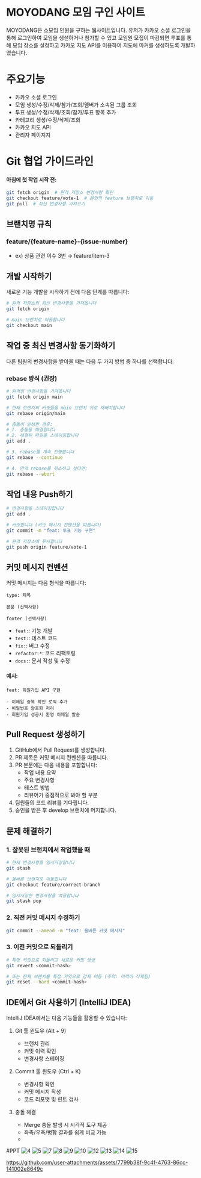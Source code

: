 # MOYODANG 모임 구인 사이트
MOYODANG은 소모임 인원을 구하는 웹사이트입니다.
유저가 카카오 소셜 로그인을 통해 로그인하여 모임을 생섣하거나 참가할 수 있고 모임원 모집이 마감되면 투표를 통해 모임 장소를 설정하고 카카오 지도 API를 이용하여 지도에 마커를 생성하도록 개발하였습니다.

# 주요기능
- 카카오 소셜 로그인
- 모임 생성/수정/삭제/참가/조회/맴버가 소속된 그룹 조회
- 투표 생성/수정/삭제/조회/참가/투표 항목 추가
- 카테고리 생성/수정/삭제/조회
- 카카오 지도 API
- 관리자 페이지지

# Git 협업 가이드라인

#### 아침에 첫 작업 시작 전:
```bash
git fetch origin  # 원격 저장소 변경사항 확인
git checkout feature/vote-1  # 본인의 feature 브랜치로 이동
git pull  # 최신 변경사항 가져오기
```

## 브랜치명 규칙

### **feature/{feature-name}-{issue-number}**

- ex) 상품 관련 이슈 3번 → feature/item-3

## 개발 시작하기

새로운 기능 개발을 시작하기 전에 다음 단계를 따릅니다:

```bash
# 원격 저장소의 최신 변경사항을 가져옵니다
git fetch origin

# main 브랜치로 이동합니다
git checkout main

```

## 작업 중 최신 변경사항 동기화하기

다른 팀원의 변경사항을 받아올 때는 다음 두 가지 방법 중 하나를 선택합니다:

### rebase 방식 (권장)

```bash
# 원격의 변경사항을 가져옵니다
git fetch origin main

# 현재 브랜치의 커밋들을 main 브랜치 위로 재배치합니다
git rebase origin/main

# 충돌이 발생한 경우:
# 1. 충돌을 해결합니다
# 2. 해결된 파일을 스테이징합니다
git add .

# 3. rebase를 계속 진행합니다
git rebase --continue

# 4. 만약 rebase를 취소하고 싶다면:
git rebase --abort
```

## 작업 내용 Push하기

```bash
# 변경사항을 스테이징합니다
git add .

# 커밋합니다 (커밋 메시지 컨벤션을 따릅니다)
git commit -m "feat: 투표 기능 구현"

# 원격 저장소에 푸시합니다
git push origin feature/vote-1

```

## 커밋 메시지 컨벤션

커밋 메시지는 다음 형식을 따릅니다:

```
type: 제목

본문 (선택사항)

footer (선택사항)
```

- `feat:`: 기능 개발
- `test:`: 테스트 코드
- `fix:`: 버그 수정
- `refactor:*`: 코드 리팩토링
- `docs:`: 문서 작성 및 수정

#### 예시:
```
feat: 회원가입 API 구현

- 이메일 중복 확인 로직 추가
- 비밀번호 암호화 처리
- 회원가입 성공시 환영 이메일 발송

```

## Pull Request 생성하기

1. GitHub에서 Pull Request를 생성합니다.
2. PR 제목은 커밋 메시지 컨벤션을 따릅니다.
3. PR 본문에는 다음 내용을 포함합니다:
   - 작업 내용 요약
   - 주요 변경사항
   - 테스트 방법
   - 리뷰어가 중점적으로 봐야 할 부분
4. 팀원들의 코드 리뷰를 기다립니다.
5. 승인을 받은 후 develop 브랜치에 머지합니다.

## 문제 해결하기

### 1. 잘못된 브랜치에서 작업했을 때
```bash
# 현재 변경사항을 임시저장합니다
git stash

# 올바른 브랜치로 이동합니다
git checkout feature/correct-branch

# 임시저장한 변경사항을 적용합니다
git stash pop
```

### 2. 직전 커밋 메시지 수정하기
```bash
git commit --amend -m "feat: 올바른 커밋 메시지"
```

### 3. 이전 커밋으로 되돌리기
```bash
# 특정 커밋으로 되돌리고 새로운 커밋 생성
git revert <commit-hash>

# 또는 현재 브랜치를 특정 커밋으로 강제 이동 (주의: 이력이 삭제됨)
git reset --hard <commit-hash>
```

## IDE에서 Git 사용하기 (IntelliJ IDEA)

IntelliJ IDEA에서는 다음 기능들을 활용할 수 있습니다:

1. Git 툴 윈도우 (Alt + 9)
   - 브랜치 관리
   - 커밋 이력 확인
   - 변경사항 스테이징

2. Commit 툴 윈도우 (Ctrl + K)
   - 변경사항 확인
   - 커밋 메시지 작성
   - 코드 리포맷 및 린트 검사

3. 충돌 해결
   - Merge 충돌 발생 시 시각적 도구 제공
   - 좌측/우측/병합 결과를 쉽게 비교 가능
   - 
#PPT
![4](https://github.com/user-attachments/assets/f1de8308-12e3-42d1-bb92-723566959612)
![5](https://github.com/user-attachments/assets/8721b7fe-441b-45d1-9c93-c5740f941c75)
![7](https://github.com/user-attachments/assets/11d15900-d594-4ed2-96b3-ea43bfbdecaf)
![8](https://github.com/user-attachments/assets/5ea3add5-8bdd-4b94-9bc0-a0b93d007af1)
![9](https://github.com/user-attachments/assets/c6c7d5be-04cc-4226-93b1-68c191f34e18)
![10](https://github.com/user-attachments/assets/3999fc8a-2cbc-4301-ad93-01c409b0dc6c)
![12](https://github.com/user-attachments/assets/1cc0ea1d-2eef-438e-a56a-13f178a675ae)
![13](https://github.com/user-attachments/assets/5fbeea2e-64a5-45b0-9aa9-669462a900d0)
![14](https://github.com/user-attachments/assets/e8d49c51-836f-40c1-a465-38aaee26813f)
![15](https://github.com/user-attachments/assets/f4201498-8f15-4f27-888f-58c544bf82bf)

https://github.com/user-attachments/assets/7799b38f-9c4f-4763-86cc-141002e8649c


